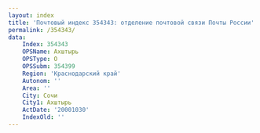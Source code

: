 ```yaml
---
layout: index
title: 'Почтовый индекс 354343: отделение почтовой связи Почты России'
permalink: /354343/
data:
    Index: 354343
    OPSName: Ахштырь
    OPSType: О
    OPSSubm: 354399
    Region: 'Краснодарский край'
    Autonom: ''
    Area: ''
    City: Сочи
    City1: Ахштырь
    ActDate: '20001030'
    IndexOld: ''
---
```

